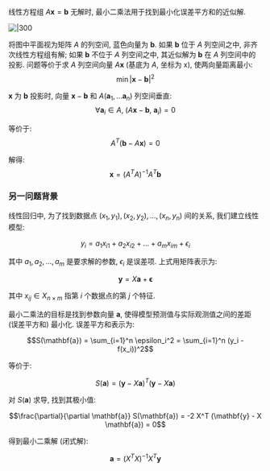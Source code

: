 线性方程组 $A\mathbf{x}=\mathbf{b}$ 无解时, 最小二乘法用于找到最小化误差平方和的近似解.

![|300](../../../attach/线性代数_最小二乘解.png)

将图中平面视为矩阵 $A$ 的列空间, 蓝色向量为 $\mathbf{b}$. 如果 $\mathbf{b}$ 位于 $A$ 列空间之中, 非齐次线性方程组有解; 如果 $\mathbf{b}$ 不位于 $A$ 列空间之中, 其近似解为 $\mathbf{b}$ 在 $A$ 列空间中的投影. 问题等价于求 $A$ 列空间向量 ${} A\mathbf{x}$ (基底为 $A$, 坐标为 $\mathrm{x}$), 使两向量距离最小: $$\min|\mathbf{x}-\mathbf{b}|^{2}$$

$\mathbf{x}$ 为 $\mathbf{b}$ 投影时, 向量 $\mathbf{x}-\mathbf{b}$ 和 $A(\mathbf{a}_{1},...\mathbf{a}_{n})$ 列空间垂直: $$\forall \mathbf{a}_{i}\in A,\ (A\mathbf{x}-\mathbf{b},\ \mathbf{a}_{i})=0$$

等价于: $$A^{T}(\mathbf{b}-A\mathbf{x})=0$$

解得: $$\mathbf{x}=(A^{T}A)^{-1}A^{T}\mathbf{b}$$

### 另一问题背景

线性回归中, 为了找到数据点 $(x_1, y_1), (x_2, y_2), \dots, (x_n, y_n)$ 间的关系, 我们建立线性模型: 

$$y_i = a_1 x_{i1} + a_2 x_{i2} + \dots + a_m x_{im} + \epsilon_i$$

其中 $a_1, a_2, \dots, a_m$ 是要求解的参数, $\epsilon_{i}$ 是误差项. 上式用矩阵表示为:

$$\mathbf{y} = X \mathbf{a} + \mathbf{\epsilon}$$

其中 $x_{ij}\in X_{n\times m}$ 指第 $i$ 个数据点的第 $j$ 个特征.

最小二乘法的目标是找到参数向量 $\mathbf{a}$, 使得模型预测值与实际观测值之间的差距 (误差平方和) 最小化. 误差平方和表示为: 

$$S(\mathbf{a}) = \sum_{i=1}^n \epsilon_i^2 = \sum_{i=1}^n (y_i - f(x_i))^2$$

等价于:

$$S(\mathbf{a}) = (\mathbf{y} - X \mathbf{a})^T (\mathbf{y} - X \mathbf{a})$$

对 $S(\mathbf{a})$ 求导, 找到其极小值:

$$\frac{\partial}{\partial \mathbf{a}} S(\mathbf{a}) = -2 X^T (\mathbf{y} - X \mathbf{a}) = 0$$

得到最小二乘解 (闭式解):

$$\mathbf{a} = (X^T X)^{-1} X^T \mathbf{y}$$

